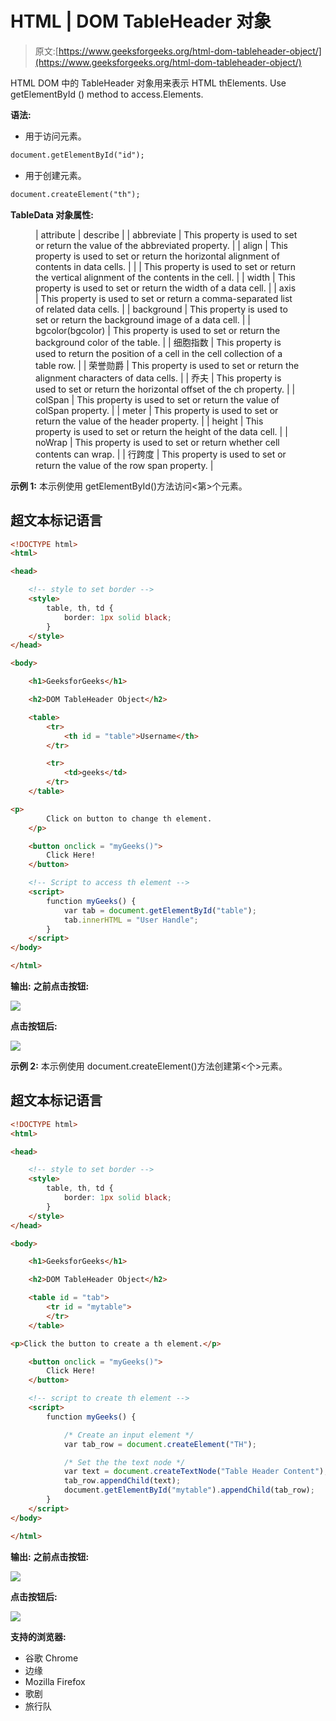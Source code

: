 # HTML | DOM TableHeader 对象

> 原文:[https://www.geeksforgeeks.org/html-dom-tableheader-object/](https://www.geeksforgeeks.org/html-dom-tableheader-object/)

HTML DOM 中的 TableHeader 对象用来表示 HTML thElements. Use getElementById () method to access.Elements.

**语法:**

*   用于访问元素。

```html
document.getElementById("id");
```

*   用于创建元素。

```html
document.createElement("th");
```

**TableData 对象属性:**

<figure class="table">

| attribute | describe |
| abbreviate | This property is used to set or return the value of the abbreviated property. |
| align | This property is used to set or return the horizontal alignment of contents in data cells. |
|  | This property is used to set or return the vertical alignment of the contents in the cell. |
| width | This property is used to set or return the width of a data cell. |
| axis | This property is used to set or return a comma-separated list of related data cells. |
| background | This property is used to set or return the background image of a data cell. |
| bgcolor(bgcolor) | This property is used to set or return the background color of the table. |
| 细胞指数 | This property is used to return the position of a cell in the cell collection of a table row. |
| 荣誉勋爵 | This property is used to set or return the alignment characters of data cells. |
| 乔夫 | This property is used to set or return the horizontal offset of the ch property. |
| colSpan | This property is used to set or return the value of colSpan property. |
| meter | This property is used to set or return the value of the header property. |
| height | This property is used to set or return the height of the data cell. |
| noWrap | This property is used to set or return whether cell contents can wrap. |
| 行跨度 | This property is used to set or return the value of the row span property. |

</figure>

**示例 1:** 本示例使用 getElementById()方法访问<第>个元素。

## 超文本标记语言

```html
<!DOCTYPE html>
<html>

<head>

    <!-- style to set border -->
    <style>
        table, th, td {
            border: 1px solid black;
        }
    </style>
</head>

<body>

    <h1>GeeksforGeeks</h1>

    <h2>DOM TableHeader Object</h2>

    <table>
        <tr>
            <th id = "table">Username</th>
        </tr>

        <tr>
            <td>geeks</td>
        </tr>
    </table>

<p>
        Click on button to change th element.
    </p>

    <button onclick = "myGeeks()">
        Click Here!
    </button>

    <!-- Script to access th element -->
    <script>
        function myGeeks() {
            var tab = document.getElementById("table");
            tab.innerHTML = "User Handle";
        }
    </script>
</body>

</html>                   
```

**输出:**
**之前点击按钮:**

![](img/93119cdf8df8488d95d12368a13a36b4.png)

**点击按钮后:**

![](img/a5e39f4d712d12f8e1e5fb192c9857d4.png)

**示例 2:** 本示例使用 document.createElement()方法创建第<个>元素。

## 超文本标记语言

```html
<!DOCTYPE html>
<html>

<head>

    <!-- style to set border -->
    <style>
        table, th, td {
            border: 1px solid black;
        }
    </style>
</head>

<body>

    <h1>GeeksforGeeks</h1>

    <h2>DOM TableHeader Object</h2>

    <table id = "tab">
        <tr id = "mytable">
        </tr>
    </table>

<p>Click the button to create a th element.</p>

    <button onclick = "myGeeks()">
        Click Here!
    </button>

    <!-- script to create th element -->
    <script>
        function myGeeks() {

            /* Create an input element */
            var tab_row = document.createElement("TH");

            /* Set the the text node */
            var text = document.createTextNode("Table Header Content");
            tab_row.appendChild(text);
            document.getElementById("mytable").appendChild(tab_row);
        }
    </script>
</body>

</html>                   
```

**输出:**
**之前点击按钮:**

![](img/bec1937e709a20198cd61ffa7b7c7a1f.png)

**点击按钮后:**

![](img/c2ce62cc1dc230e9c2c2d5b35566317a.png)

**支持的浏览器:**

*   谷歌 Chrome
*   边缘
*   Mozilla Firefox
*   歌剧
*   旅行队